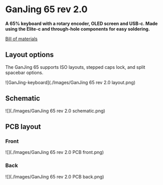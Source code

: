 # GanJing 65 rev 2.0
**A 65% keyboard with a rotary encoder, OLED screen and USB-c. Made using the Elite-c and through-hole components for easy soldering.**

[Bill of materials](https://octopart.com/bom-tool/HPiXAxIx)

## Layout options
The GanJing 65 supports ISO layouts, stepped caps lock, and split spacebar options.

![GanJing-keyboard](./Images/GanJing 65 rev 2.0 layout.png)
## Schematic

![](./Images/GanJing 65 rev 2.0 schematic.png)
## PCB layout
### Front
![](./Images/GanJing 65 rev 2.0 PCB front.png)

### Back
![](./Images/GanJing 65 rev 2.0 PCB back.png)
